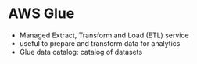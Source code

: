 # AWS Glue
- Managed Extract, Transform and Load (ETL) service
- useful to prepare and transform data for analytics
- Glue data catalog: catalog of datasets
